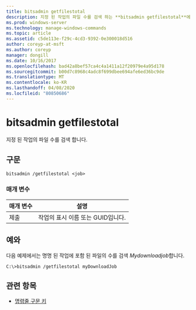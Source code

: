 ```yaml
---
title: bitsadmin getfilestotal
description: 지정 된 작업의 파일 수를 검색 하는 **bitsadmin getfilestotal**에 대 한 Windows 명령 항목입니다.
ms.prod: windows-server
ms.technology: manage-windows-commands
ms.topic: article
ms.assetid: c5de113e-f29c-4cd3-9392-0e300018d516
author: coreyp-at-msft
ms.author: coreyp
manager: dongill
ms.date: 10/16/2017
ms.openlocfilehash: bad42a8bef57ca4c4a1411a12f20979e4a95d178
ms.sourcegitcommit: b00d7c8968c4adc8f699dbee694afe6ed36bc9de
ms.translationtype: MT
ms.contentlocale: ko-KR
ms.lasthandoff: 04/08/2020
ms.locfileid: "80850686"
---
```

# <a name="bitsadmin-getfilestotal"></a>bitsadmin getfilestotal

지정 된 작업의 파일 수를 검색 합니다.

## <a name="syntax"></a>구문

```
bitsadmin /getfilestotal <job>
```

### <a name="parameters"></a>매개 변수

| 매개 변수 | 설명 |
| -------------- | -------------- |
| 제출 | 작업의 표시 이름 또는 GUID입니다. |

## <a name="examples"></a><a name=BKMK_examples></a>예와

다음 예제에서는 명명 된 작업에 포함 된 파일의 수를 검색 *Mydownloadjob*합니다.

```
C:\>bitsadmin /getfilestotal myDownloadJob
```

## <a name="see-also"></a>관련 항목

- [명령줄 구문 키](command-line-syntax-key.md)
